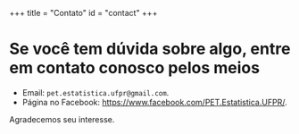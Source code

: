 +++
title = "Contato"
id = "contact"
+++

# Se você tem dúvida sobre algo, entre em contato conosco pelos meios

  * Email: `pet.estatistica.ufpr@gmail.com`.
  * Página no Facebook: <https://www.facebook.com/PET.Estatistica.UFPR/>.

Agradecemos seu interesse.
